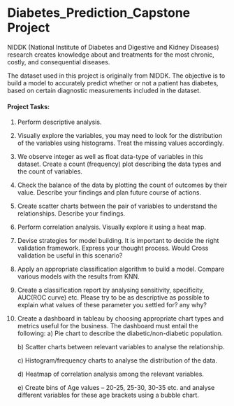 # Diabetes_Prediction_Capstone Project

NIDDK (National Institute of Diabetes and Digestive and Kidney Diseases) research creates knowledge about and treatments for the most chronic, costly, and consequential diseases.

The dataset used in this project is originally from NIDDK. The objective is to build a model to accurately predict whether or not a patient has diabetes, based on certain diagnostic measurements included in the dataset.

#### Project Tasks:
1. Perform descriptive analysis.
2. Visually explore the variables, you may need to look for the distribution of the variables using
histograms. Treat the missing values accordingly.
3. We observe integer as well as float data-type of variables in this dataset. Create a count
(frequency) plot describing the data types and the count of variables.
4. Check the balance of the data by plotting the count of outcomes by their value. Describe
your findings and plan future course of actions.
5. Create scatter charts between the pair of variables to understand the relationships. Describe
your findings.
6. Perform correlation analysis. Visually explore it using a heat map.
7. Devise strategies for model building. It is important to decide the right validation framework.
Express your thought process. Would Cross validation be useful in this scenario?
8. Apply an appropriate classification algorithm to build a model. Compare various models with
the results from KNN.
9. Create a classification report by analysing sensitivity, specificity, AUC(ROC curve) etc. Please
try to be as descriptive as possible to explain what values of these parameter you settled for?
any why?


10. Create a dashboard in tableau by choosing appropriate chart types and metrics useful for the
business. The dashboard must entail the following:
    a) Pie chart to describe the diabetic/non-diabetic population.
    
    b) Scatter charts between relevant variables to analyse the relationship.
    
    c) Histogram/frequency charts to analyse the distribution of the data.
    
    d) Heatmap of correlation analysis among the relevant variables.
     
    e) Create bins of Age values – 20-25, 25-30, 30-35 etc. and analyse different variables for
these age brackets using a bubble chart.

